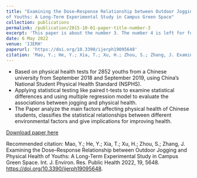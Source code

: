 ```yaml
---
title: "Examining the Dose–Response Relationship between Outdoor Jogging and Physical Health
of Youths: A Long-Term Experimental Study in Campus Green Space"
collection: publications
permalink: /publication/2015-10-01-paper-title-number-3
excerpt: 'This paper is about the number 3. The number 4 is left for future work.'
date: 6 May 2022
venue: 'IJERH'
paperurl: 'https://doi.org/10.3390/ijerph19095648'
citation: 'Mao, Y.; He, Y.; Xia, T.; Xu, H.; Zhou, S.; Zhang, J. Examining the Dose–Response Relationship between Outdoor Jogging and Physical Health of Youths: A Long-Term Experimental Study in Campus Green Space. Int. J. Environ. Res. Public Health 2022, 19, 5648. https://doi.org/10.3390/ijerph19095648'
---
```

* Based on physical health tests for 2852 youths from a Chinese university from September 2018 and
September 2019, using China’s National Student Physical Health Standard (NSPHS).
* Applying statistical testing like paired t-tests to examine statistical differences and using multiple
regression model to evaluate the associations between jogging and physical health.
* The Paper analyze the main factors affecting physical health of Chinese students, classifies the
statistical relationships between different environmental factors and give implications for improving
health.


[Download paper here](http://academicpages.github.io/files/paper3.pdf)

Recommended citation: Mao, Y.; He, Y.; Xia, T.; Xu, H.; Zhou, S.; Zhang, J. Examining the Dose–Response Relationship between Outdoor Jogging and Physical Health of Youths: A Long-Term Experimental Study in Campus Green Space. Int. J. Environ. Res. Public Health 2022, 19, 5648. https://doi.org/10.3390/ijerph19095648.
